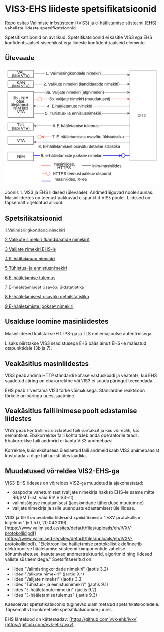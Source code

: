 # VIS3-EHS liideste spetsifikatsioonid

Repo esitab Valimiste infosüsteemi (VIS3) ja e-hääletamise süsteemi (EHS) vaheliste liideste spetsifikatsioonid.

Spetsifikatsioonid on avalikud. Spetsifikatsioonid ei käsitle VIS3 ega EHS
konfidentsiaalset siseehitust ega liideste konfidentsiaalseid elemente.

## Ülevaade

![VIS3 ja EHS liidesed (ülevaade)](img/Ylevaade.png)

Joonis 1. VIS3 ja EHS liidesed (ülevaade). Andmed liiguvad noole suunas. Masinliidestes on teenust pakkuvad otspunktid VIS3 poolel. Liidesed on täpsemalt kirjeldatud allpool.

## Spetsifikatsioonid

[1 Valimisringkondade nimekiri](1_Valimisringkondade_nimekiri/SPEC.md)

[2 Valikute nimekiri (kandidaatide nimekiri)](2_Valikute_nimekiri/SPEC.md)

[3 Valijate nimekiri EHS-le](3_Valijate_nimekiri/SPEC.md)

[4 E-hääletanute nimekiri](4_e_haaletanute_nimekiri/SPEC.md)

[5 Tühistus- ja ennistusnimekiri](5_Tyhistusnimekiri/SPEC.md)

[6 E-hääletamise tulemus](6_e_haaletamise_tulemus/SPEC.md)

[7 E-hääletamisest osavõtu üldstatistika](7_e_haaletamise_yldstatistika/SPEC.md)

[8 E-hääletamisest osavõtu detailstatistika](8_e_haaletamise_detailstatistika/SPEC.md)

[9 E-hääletamiste jooksev nimekiri](9_e_haaletamiste_jooksev_nimekiri)

## Usalduse loomine masinliidestes

Masinliidesed kaitstakse HTTPS-ga ja TLS mõlemapoolse autentimisega.

Lisaks piiratakse VIS3 seadistusega EHS pääs ainult EHS-le määratud otspunktidele (3b ja 7).

## Veakäsitlus masinliidestes

VIS3 peab andma HTTP standardi kohase vastuskoodi ja veateate, kui EHS saadetud päring on ebakorrektne või VIS3 ei suuda päringut teenendada.

EHS peab arvestama VIS3 tõrke võimalusega. Standardne reaktsioon tõrkele on päringu uuestisaatmine.

## Veakäsitlus faili inimese poolt edastamise liidestes

VIS3 peab kontrollima üleslaetud faili süntaksit ja kus võimalik, kas semantikat. Ebakorrektse faili kohta tuleb anda operaatorile teada. Ebakorrektse faili andmeid ei kanta VIS3 andmebaasi.

Korrektse, kuid eksitusena üleslaetud faili andmeid saab VIS3 andmebaasist kustutada ja õige fail uuesti üles laadida.

## Muudatused võrreldes VIS2-EHS-ga

VIS3-EHS liideses on võrreldes VIS2-ga muudetud ja ajakohastatud:

- osapoolte vahetumisest (valijate nimekirja hakkab EHS-le saame mitte RR/SMIT-ist, vaid RIA VIS3-st)
- valimisõiguse muutumisest (jaoskondade tähenduse muutumine)
- valijate nimekirja ja selle uuenduste edastamisest üle liidese.

VIS2 ja EHS omavahelisi liideseid spetsifitseerib "IVXV protokollide kirjeldus" (v 1.5.0, 20.04.2019), [https://www.valimised.ee/sites/default/files/uploads/eh/IVXV-protokollid.pdf](https://www.valimised.ee/sites/default/files/uploads/eh/IVXV-protokollid.pdf). "Elektroonilise hääletamise protokollistik defineerib elektroonilise hääletamise süsteemi komponentide vahelise sõnumivahetuse, kasutatavad andmestruktuurid, algoritmid ning liidesed väliste süsteemidega." Spetsifitseeritud on:

- liides "Valimisringkondade nimekiri" (jaotis 3.2)
- liides "Valikute nimekiri" (jaotis 3.4)
- liides "Valijate nimekiri" (jaotis 3.3)
- liides "Tühistus- ja ennistusnimekiri" (jaotis 9.1)
- liides "E-hääletanute nimekiri" (jaotis 9.2)
- liides "E-hääletamise tulemus" (jaotis 9.3)

Käesolevad spetsifikatsioonid tuginevad ülalnimetatud spetsifikatsioonidele. Täpsemalt vt konkreetsete spetsifikatsioonide juures.

EHS lähtekood on kättesaadav: [https://github.com/vvk-ehk/ivxv](https://github.com/vvk-ehk/ivxv).

